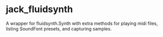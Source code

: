 # jack_fluidsynth

A wrapper for fluidsynth.Synth with extra methods for playing midi files,
listing SoundFont presets, and capturing samples.
